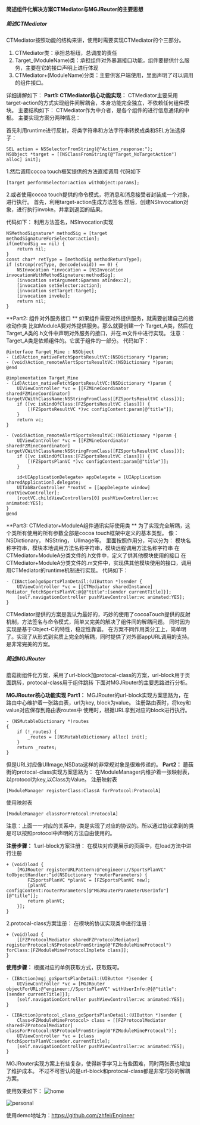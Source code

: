#### 简述组件化解决方案CTMediator与MGJRouter的主要思想

##### 简述CTMediator
CTMediator按照功能的结构来讲，使用时需要实现CTMediator的个三部分。
1. CTMediator类：承担总枢纽，总调度的责任
2. Target_(ModuleName)类：承担组件对外暴漏接口功能，组件要提供什么服务，主要在它的接口声明上进行体现
3. CTMediator+(ModuleName)分类：主要供客户端使用，里面声明了可以调用的组件接口。

详细讲解如下：
**Part1: CTMediator核心功能实现：**
CTMediator主要采用target-action的方式实现组件间解耦合，本身功能完全独立，不依赖任何组件模块。
主要结构如下：
CTMediator作为中介者，是各个组件的进行信息通讯的中枢。
主要实现方案分两种情况：

首先利用runtime进行反射，将类字符串和方法字符串转换成类和SEL方法选择子：
```
SEL action = NSSelectorFromString(@"Action_response:");
NSObject *target = [[NSClassFromString(@"Target_NoTargetAction") alloc] init];
```

1.然后调用cocoa touch框架提供的方法直接调用
代码如下
```
[target performSelector:action withObject:params];
```
2.或者使用cocoa touch提供的命令模式，将消息和消息接受者封装成一个对象，进行执行。
首先，利用target-action生成方法签名
然后，创建NSInvocation对象，进行执行invoke。并拿到返回的结果。

代码如下：
利用方法签名，NSInvocation实现
```
NSMethodSignature* methodSig = [target methodSignatureForSelector:action];
if(methodSig == nil) {
    return nil;
}
const char* retType = [methodSig methodReturnType];
if (strcmp(retType, @encode(void)) == 0) {
    NSInvocation *invocation = [NSInvocation invocationWithMethodSignature:methodSig];
    [invocation setArgument:&params atIndex:2];
    [invocation setSelector:action];
    [invocation setTarget:target];
    [invocation invoke];
    return nil;
}
```
**Part2: 组件对外服务接口
**
如果组件需要对外提供服务，就需要创建自己的接收动作类
比如ModuleA要对外提供服务。那么就要创建一个
Target_A类，然后在Target_A类的.h文件中声明对外服务的接口，并在.m文件中进行实现。
注意：Target_A类是依赖组件的。它属于组件的一部分。
代码如下：
```
@interface Target_Mine : NSObject
- (id)Action_nativeFetchSportsResultVC:(NSDictionary *)param;
- (void)Action_remoteAlertSportsResultVC:(NSDictionary *)param;
@end
```
```
@implementation Target_Mine
- (id)Action_nativeFetchSportsResultVC:(NSDictionary *)param {
    UIViewController *vc = [[FZMineCoordinator sharedFZMineCoordinator] targetVCWithClassName:NSStringFromClass([FZSportsResultVC class])];
    if ([vc isKindOfClass:[FZSportsResultVC class]]) {
        [(FZSportsResultVC *)vc configContent:param[@"title"]];
    }
    return vc;
}

- (void)Action_remoteAlertSportsResultVC:(NSDictionary *)param {
    UIViewController *vc = [[FZMineCoordinator sharedFZMineCoordinator] targetVCWithClassName:NSStringFromClass([FZSportsResultVC class])];
    if ([vc isKindOfClass:[FZSportsResultVC class]]) {
        [(FZSportsPlanVC *)vc configContent:param[@"title"]];
    }
    
    id<UIApplicationDelegate> appDelegate = [UIApplication sharedApplication].delegate;
    UITabBarController *rootVC = [[appDelegate window] rootViewController];
    [rootVC.childViewControllers[0] pushViewController:vc animated:YES];
}
@end
```
**Part3: CTMediator+ModuleA组件通讯实际使用类
**
为了实现完全解耦，这个类所有使用的所有参数全部是cocoa touch框架中定义的基本类型。
像： NSDictionary， NSString， UIImage等。
里面按照作用分，可以分为：
模块名称字符串，模块本地调用方法名称字符串，模块远程调用方法名称字符串
在CTMediator+ModuleA分类文件的.h文件中，定义了供其他模块使用的接口
在CTMediator+ModuleA分类文件的.m文件中，实现供其他模块使用的接口，调用用CTMediator的runtime机制进行实现。
代码如下：
```
- (IBAction)goSportsPlanDetail:(UIButton *)sender {
    UIViewController *vc = [[CTMediator sharedInstance] Mediator_fetchSportsPlanVC:@{@"title":[sender currentTitle]}];
    [self.navigationController pushViewController:vc animated:YES];
}
```
CTMediator提供的方案是我认为最好的，巧妙的使用了cocoaTouch提供的反射机制，方法签名与命令模式，简单又完美的解决了组件间的解耦问题。
同时因为实现是基于Object-C的特性，稳定性靠谱。
在方案不同作用类分工上，简单明了。实现了从形式到实质上完全的解耦，同时提供了对外部appURL调用的支持。是非常完美的方案。

##### 简述MGJRouter
蘑菇街组件化方案，采用了url-block加protocal-class的方案，url-block用于页面跳转，protocal-class用于组件跳转
下面对MGJRouter的主要思路进行分析。

**MGJRouter核心功能实现
Part1：**
MGJRouter的url-block实现方案思路为，在路由中心维护着一张路由表，url为key, block为value。
注册路由表时，将key和value对应保存到路由表routes中
使用时，根据URL拿到对应的block进行执行。

```
- (NSMutableDictionary *)routes
{
    if (!_routes) {
        _routes = [[NSMutableDictionary alloc] init];
    }
    return _routes;
}
```
但是URL对应像UIImage,NSData这样的非常规对象是很难传递的。
**Part2：**
蘑菇街的protocal-class实现方案思路为：
在ModuleManager内维护着一张映射表，以protocol为key,以Class为Value。
注册映射表
```
[ModuleManager registerClass:ClassA forProtocol:ProtocolA]
```
使用映射表
```
[ModuleManager classForProtocol:ProtocolA]
```
注意：上面一一对应的关系中，类是实现了对应的协议的。所以通过协议拿到的类是可以按照protocol中声明的方法自由使用的。

**注册步骤：**
1.url-block方案注册：
在模块对应要展示的页面中，在load方法中进行注册
```
+ (void)load {
    [MGJRouter registerURLPattern:@"engineer://SportsPlanVC" toObjectHandler:^id(NSDictionary *routerParameters) {
        FZSportsPlanVC *planVC = [FZSportsPlanVC new];
        [planVC configContent:routerParameters[@"MGJRouterParameterUserInfo"][@"title"]];
        return planVC;
    }];
}
```
2.protocal-class方案注册：
在模块的协议实现类中进行注册：
```
+ (void)load {
    [[FZProtocolMediator sharedFZProtocolMediator] registerProtocol:NSProtocolFromString(@"FZModuleMineProtocol") forClass:[FZModuleMineProtocolImplete class]];
}
```

**使用步骤：**
根据对应的单例获取方式，获取既可。
```
- (IBAction)mgj_goSportsPlanDetail:(UIButton *)sender {
    UIViewController *vc = [MGJRouter objectForURL:@"engineer://SportsPlanVC" withUserInfo:@{@"title":[sender currentTitle]}];
    [self.navigationController pushViewController:vc animated:YES];
}
```
```
- (IBAction)protocol_class_goSportsPlanDetail:(UIButton *)sender {
    Class<FZModuleMineProtocol> class = [[FZProtocolMediator sharedFZProtocolMediator] classForProtocol:NSProtocolFromString(@"FZModuleMineProtocol")];
    UIViewController *vc = [class fetchSportsPlanVC:sender.currentTitle];
    [self.navigationController pushViewController:vc animated:YES];
}
```

MGJRouter实现方案上有些复杂，使得新手学习上有些困难，同时两张表也增加了维护成本。
不过不可否认的是url-block和protocal-class都是非常巧妙的解耦方案。

使用效果如下：
![home](https://github.com/zhfei/Engineer/blob/master/Engineer/Resource/home.png?raw=true)

![personal](https://github.com/zhfei/Engineer/blob/master/Engineer/Resource/personal.png?raw=true)

使用demo地址为：https://github.com/zhfei/Engineer




